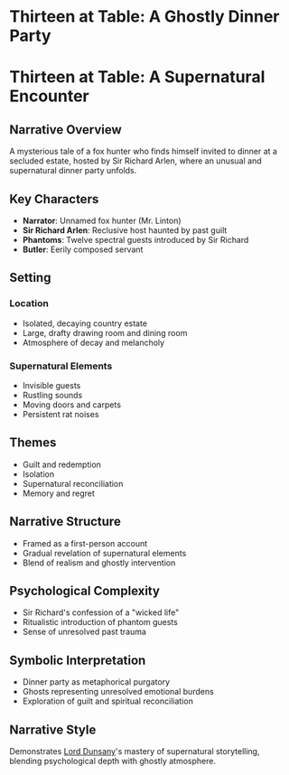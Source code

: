# Thirteen at Table: A Ghostly Dinner Party

# Thirteen at Table: A Supernatural Encounter

## Narrative Overview
A mysterious tale of a fox hunter who finds himself invited to dinner at a secluded estate, hosted by Sir Richard Arlen, where an unusual and supernatural dinner party unfolds.

## Key Characters
- **Narrator**: Unnamed fox hunter (Mr. Linton)
- **Sir Richard Arlen**: Reclusive host haunted by past guilt
- **Phantoms**: Twelve spectral guests introduced by Sir Richard
- **Butler**: Eerily composed servant

## Setting
### Location
- Isolated, decaying country estate
- Large, drafty drawing room and dining room
- Atmosphere of decay and melancholy

### Supernatural Elements
- Invisible guests
- Rustling sounds
- Moving doors and carpets
- Persistent rat noises

## Themes
- Guilt and redemption
- Isolation
- Supernatural reconciliation
- Memory and regret

## Narrative Structure
- Framed as a first-person account
- Gradual revelation of supernatural elements
- Blend of realism and ghostly intervention

## Psychological Complexity
- Sir Richard's confession of a "wicked life"
- Ritualistic introduction of phantom guests
- Sense of unresolved past trauma

## Symbolic Interpretation
- Dinner party as metaphorical purgatory
- Ghosts representing unresolved emotional burdens
- Exploration of guilt and spiritual reconciliation

## Narrative Style
Demonstrates [Lord Dunsany](./lord-dunsany.md)'s mastery of supernatural storytelling, blending psychological depth with ghostly atmosphere.